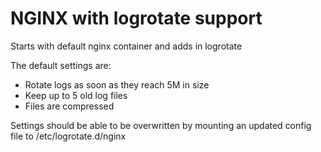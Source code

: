 # NGINX with logrotate support

Starts with default nginx container and adds in logrotate

The default settings are:
 * Rotate logs as soon as they reach 5M in size
 * Keep up to 5 old log files
 * Files are compressed

Settings should be able to be overwritten by mounting an updated config file to /etc/logrotate.d/nginx
